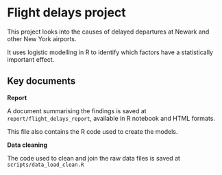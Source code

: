 # Flight delays project

This project looks into the causes of delayed departures at Newark and other New York airports.

It uses logistic modelling in R to identify which factors have a statistically important effect.



## Key documents

**Report**

A document summarising the findings is saved at `report/flight_delays_report`, available in R notebook and HTML formats.

This file also contains the R code used to create the models.

**Data cleaning**

The code used to clean and join the raw data files is saved at `scripts/data_load_clean.R`
